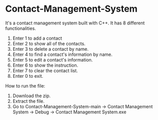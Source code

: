 # Contact-Management-System
It's a contact management system built with C++. It has 8 different functionalities.

1. Enter 1 to add a contact
2. Enter 2 to show all of the contacts.
3. Enter 3 to delete a contact by name.
4. Enter 4 to find a contact's information by name.
5. Enter 5 to edit a contact's information.
6. Enter 6 to show the instruction.
7. Enter 7 to clear the contact list.
8. Enter 0 to exit.

How to run the file:
1. Download the zip.
2. Extract the file.
3. Go to Contact-Management-System-main -> Contact Management System -> Debug -> Contact Management System.exe
